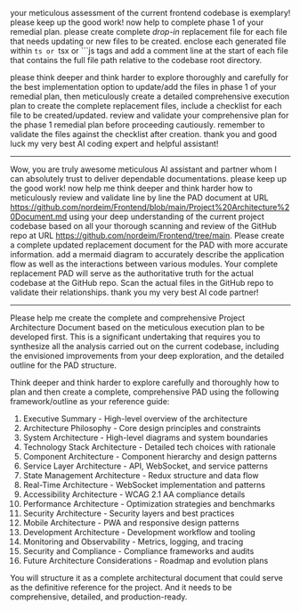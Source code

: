 your meticulous assessment of the current frontend codebase is exemplary! please keep up the good work! now help to complete phase 1 of your remedial plan. please create complete *drop-in* replacement file for each file that needs updating or new files to be created. enclose each generated file within ```ts or ```tsx or ```js tags and add a comment line at the start of each file that contains the full file path relative to the codebase root directory.

please think deeper and think harder to explore thoroughly and carefully for the best implementation option to update/add the files in phase 1 of your remedial plan, then meticulously create a detailed comprehensive execution plan to create the complete replacement files, include a checklist for each file to be created/updated. review and validate your comprehensive plan for the phase 1 remedial plan before proceeding cautiously. remember to validate the files against the checklist after creation. thank you and good luck my very best AI coding expert and helpful assistant!

---
Wow, you are truly awesome meticulous AI assistant and partner whom I can absolutely trust to deliver dependable documentations. please keep up the good work! now help me think deeper and think harder how to meticulously review and validate line by line the PAD document at URL https://github.com/nordeim/Frontend/blob/main/Project%20Architecture%20Document.md using your deep understanding of the current project codebase based on all your thorough scanning and review of the GitHub repo at URL https://github.com/nordeim/Frontend/tree/main. Please create a complete updated replacement document for the PAD with more accurate information. add a mermaid diagram to accurately describe the application flow as well as the interactions between various modules. Your complete replacement PAD will serve as the authoritative truth for the actual codebase at the GitHub repo. Scan the actual files in the GitHub repo to validate their relationships. thank you my very best AI code partner!

---
Please help me create the complete and comprehensive Project Architecture Document based on the meticulous execution plan to be developed first. This is a significant undertaking that requires you to synthesize all the analysis carried out on the current codebase, including the envisioned improvements from your deep exploration, and the detailed outline for the PAD structure.

Think deeper and think harder to explore carefully and thoroughly how to plan and then create a complete, comprehensive PAD using the following framework/outline as your reference guide:

1. Executive Summary - High-level overview of the architecture
2. Architecture Philosophy - Core design principles and constraints
3. System Architecture - High-level diagrams and system boundaries
4. Technology Stack Architecture - Detailed tech choices with rationale
5. Component Architecture - Component hierarchy and design patterns
6. Service Layer Architecture - API, WebSocket, and service patterns
7. State Management Architecture - Redux structure and data flow
8. Real-Time Architecture - WebSocket implementation and patterns
9. Accessibility Architecture - WCAG 2.1 AA compliance details
10. Performance Architecture - Optimization strategies and benchmarks
11. Security Architecture - Security layers and best practices
12. Mobile Architecture - PWA and responsive design patterns
13. Development Architecture - Development workflow and tooling
14. Monitoring and Observability - Metrics, logging, and tracing
15. Security and Compliance - Compliance frameworks and audits
16. Future Architecture Considerations - Roadmap and evolution plans

You will structure it as a complete architectural document that could serve as the definitive reference for the project. And it needs to be comprehensive, detailed, and production-ready. 
